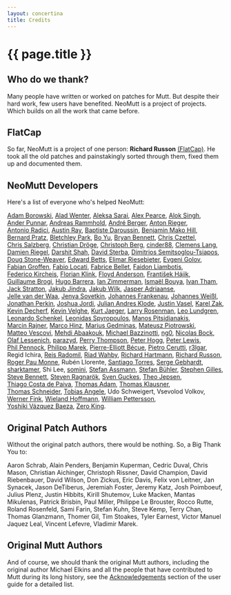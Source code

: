 ```yaml
---
layout: concertina
title: Credits
---
```


# {{ page.title }}

## Who do we thank?

Many people have written or worked on patches for Mutt. But despite
their hard work, few users have benefited. NeoMutt is a project of
projects. Which builds on all the work that came before.

## FlatCap

So far, NeoMutt is a project of one person: **Richard Russon**
[(FlatCap)](https://github.com/flatcap). He took all the old patches and
painstakingly sorted through them, fixed them up and documented them.

## NeoMutt Developers

Here's a list of everyone who's helped NeoMutt:

[Adam Borowski](https://github.com/kilobyte "kilobyte"),
[Alad Wenter](https://github.com/AladW "AladW"),
[Aleksa Sarai](https://github.com/cyphar "cyphar"),
[Alex Pearce](https://github.com/alexpearce "alexpearce"),
[Alok Singh](https://github.com/Alok "Alok"),
[Ander Punnar](https://github.com/4nd3r "4nd3r"),
[Andreas Rammhold](https://github.com/andir "andir"),
[André Berger](https://github.com/hvkls "hvkls"),
[Anton Rieger](https://github.com/inrin "inrin"),
[Antonio Radici](https://github.com/aradici "aradici"),
[Austin Ray](https://github.com/Austin-Ray "Austin-Ray"),
[Baptiste Daroussin](https://github.com/bapt "bapt"),
[Benjamin Mako Hill](https://github.com/makoshark "makoshark"),
[Bernard Pratz](https://github.com/guyzmo "guyzmo"),
[Bletchley Park](https://github.com/libBletchley "libBletchley"),
[Bo Yu](https://github.com/yuzibo "yuzibo"),
[Bryan Bennett](https://github.com/bbenne10 "bbenne10"),
[Chris Czettel](https://github.com/christopher-john-czettel "christopher-john-czettel"),
[Chris Salzberg](https://github.com/shioyama "shioyama"),
[Christian Dröge](https://github.com/cdroege "cdroege"),
[Christoph Berg](https://github.com/ChristophBerg "ChristophBerg"),
[cinder88](https://github.com/cinder88 "cinder88"),
[Clemens Lang](https://github.com/neverpanic "neverpanic"),
[Damien Riegel](https://github.com/d-k-c "d-k-c"),
[Darshit Shah](https://github.com/darnir "darnir"),
[David Sterba](https://github.com/kdave "kdave"),
[Dimitrios Semitsoglou-Tsiapos](https://github.com/dset0x "dset0x"),
[Doug Stone-Weaver](https://github.com/doweaver "doweaver"),
[Edward Betts](https://github.com/EdwardBetts "EdwardBetts"),
[Elimar Riesebieter](https://github.com/riesebie "riesebie"),
[Evgeni Golov](https://github.com/evgeni "evgeni"),
[Fabian Groffen](https://github.com/grobian "grobian"),
[Fabio Locati](https://github.com/Fale "Fale"),
[Fabrice Bellet](https://github.com/fbellet "fbellet"),
[Faidon Liambotis](https://github.com/paravoid "paravoid"),
[Federico Kircheis](https://github.com/fekir "fekir"),
[Florian Klink](https://github.com/flokli "flokli"),
[Floyd Anderson](https://github.com/floand "floand"),
[František Hájik](https://github.com/ferkohajik "ferkohajik"),
[Guillaume Brogi](https://github.com/guiniol "guiniol"),
[Hugo Barrera](https://github.com/WhyNotHugo "WhyNotHugo"),
[Ian Zimmerman](https://github.com/nobrowser "nobrowser"),
[Ismaël Bouya](https://github.com/immae "immae"),
[Ivan Tham](https://github.com/pickfire "pickfire"),
[Jack Stratton](https://github.com/phroa "phroa"),
[Jakub Jindra](https://github.com/jindraj "jindraj"),
[Jakub Wilk](https://github.com/jwilk "jwilk"),
[Jasper Adriaanse](https://github.com/jasperla "jasperla"),
[Jelle van der Waa](https://github.com/jelly "jelly"),
[Jenya Sovetkin](https://github.com/esovetkin "esovetkin"),
[Johannes Frankenau](https://github.com/tsuflux "tsuflux"),
[Johannes Weißl](https://github.com/weisslj "weisslj"),
[Jonathan Perkin](https://github.com/jperkin "jperkin"),
[Joshua Jordi](https://github.com/JakkinStewart "JakkinStewart"),
[Julian Andres Klode](https://github.com/julian-klode "julian-klode"),
[Justin Vasel](https://github.com/justinvasel "justinvasel"),
[Karel Zak](https://github.com/karelzak "karelzak"),
[Kevin Decherf](https://github.com/Kdecherf "Kdecherf"),
[Kevin Velghe](https://github.com/paretje "paretje"),
[Kurt Jaeger](https://github.com/opsec "opsec"),
[Larry Rosenman](https://github.com/lrosenman "lrosenman"),
[Leo Lundgren](https://github.com/rawtaz "rawtaz"),
[Leonardo Schenkel](https://github.com/lbschenkel "lbschenkel"),
[Leonidas Spyropoulos](https://github.com/inglor "inglor"),
[Manos Pitsidianakis](https://github.com/epilys "epilys"),
[Marcin Rajner](https://github.com/mrajner "mrajner"),
[Marco Hinz](https://github.com/mhinz "mhinz"),
[Marius Gedminas](https://github.com/mgedmin "mgedmin"),
[Mateusz Piotrowski](https://github.com/0mp "0mp"),
[Matteo Vescovi](https://github.com/mfvescovi "mfvescovi"),
[Mehdi Abaakouk](https://github.com/sileht "sileht"),
[Michael Bazzinotti](https://github.com/bazzinotti "bazzinotti"),
[ng0](https://github.com/ng-0 "ng-0"),
[Nicolas Bock](https://github.com/nicolasbock "nicolasbock"),
[Olaf Lessenich](https://github.com/xai "xai"),
[parazyd](https://github.com/parazyd "parazyd"),
[Perry Thompson](https://github.com/rypervenche "rypervenche"),
[Peter Hogg](https://github.com/pigmonkey "pigmonkey"),
[Peter Lewis](https://github.com/petelewis "petelewis"),
[Phil Pennock](https://github.com/philpennock "philpennock"),
[Philipp Marek](https://github.com/phmarek "phmarek"),
[Pierre-Elliott Bécue](https://github.com/P-EB "P-EB"),
[Pietro Cerutti](https://github.com/gahr "gahr"),
[r3lgar](https://github.com/r3lgar "r3lgar"),
Regid Ichira,
[Reis Radomil](https://github.com/reisradomil "reisradomil"),
[Riad Wahby](https://github.com/kwantam "kwantam"),
[Richard Hartmann](https://github.com/RichiH "RichiH"),
[Richard Russon](https://github.com/flatcap "flatcap"),
[Roger Pau Monne](https://github.com/royger "royger"),
Rubén Llorente,
[Santiago Torres](https://github.com/SantiagoTorres "SantiagoTorres"),
[Serge Gebhardt](https://github.com/sgeb "sgeb"),
[sharktamer](https://github.com/sharktamer "sharktamer"),
Shi Lee,
[somini](https://github.com/somini "somini"),
[Stefan Assmann](https://github.com/sassmann "sassmann"),
[Stefan Bühler](https://github.com/stbuehler "stbuehler"),
[Stephen Gilles](https://github.com/s-gilles "s-gilles"),
[Steve Bennett](https://github.com/msteveb "msteveb"),
[Steven Ragnarök](https://github.com/nuclearsandwich "nuclearsandwich"),
[Sven Guckes](https://github.com/guckes "guckes"),
[Theo Jepsen](https://github.com/theojepsen "theojepsen"),
[Thiago Costa de Paiva](https://github.com/tecepe "tecepe"),
[Thomas Adam](https://github.com/ThomasAdam "ThomasAdam"),
[Thomas Klausner](https://github.com/0-wiz-0 "0-wiz-0"),
[Thomas Schneider](https://github.com/qsx "qsx"),
[Tobias Angele](https://github.com/toogley "toogley"),
Udo Schweigert,
Vsevolod Volkov,
[Werner Fink](https://github.com/bitstreamout "bitstreamout"),
[Wieland Hoffmann](https://github.com/mineo "mineo"),
[William Pettersson](https://github.com/WPettersson "WPettersson"),
[Yoshiki Vázquez Baeza](https://github.com/ElDeveloper "ElDeveloper"),
[Zero King](https://github.com/l2dy "l2dy").

## Original Patch Authors

Without the original patch authors, there would be nothing.
So, a Big Thank You to:

Aaron Schrab, Alain Penders, Benjamin Kuperman, Cedric Duval, Chris Mason,
Christian Aichinger, Christoph Rissner, David Champion, David Riebenbauer,
David Wilson, Don Zickus, Eric Davis, Felix von Leitner, Jan Synacek,
Jason DeTiberus, Jeremiah Foster, Jeremy Katz, Josh Poimboeuf, Julius Plenz,
Justin Hibbits, Kirill Shutemov, Luke Macken, Mantas Mikulenas, Patrick Brisbin,
Paul Miller, Philippe Le Brouster, Rocco Rutte, Roland Rosenfeld, Sami Farin,
Stefan Kuhn, Steve Kemp, Terry Chan, Thomas Glanzmann, Thomer Gil, Tim Stoakes,
Tyler Earnest, Victor Manuel Jaquez Leal, Vincent Lefevre, Vladimir Marek.

## Original Mutt Authors

And of course, we should thank the original Mutt authors, including the original
author Michael Elkins and all the people that have contributed to Mutt during
its long history, see the [Acknowledgements] section of the user guide for a
detailed list.

[Acknowledgements]: </guide/miscellany.html#acknowledgements>

